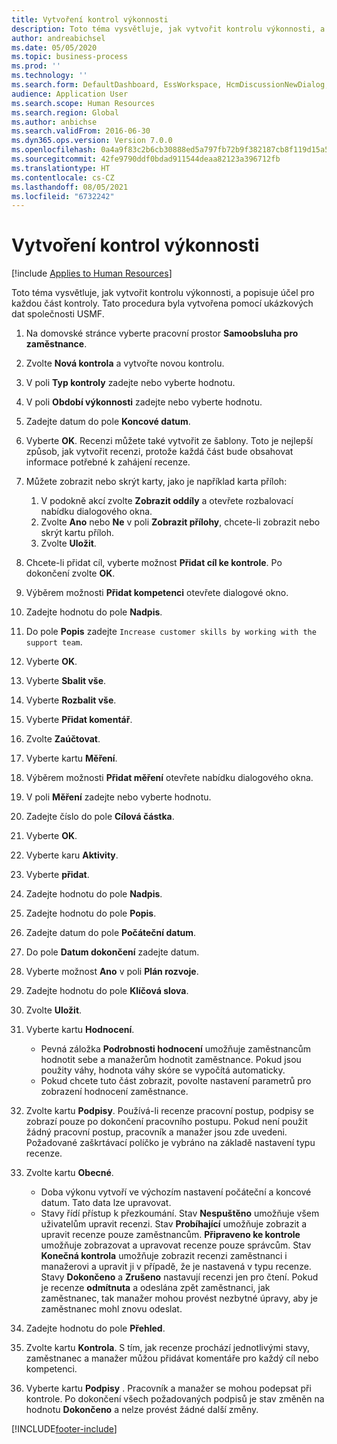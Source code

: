 ```yaml
---
title: Vytvoření kontrol výkonnosti
description: Toto téma vysvětluje, jak vytvořit kontrolu výkonnosti, a popisuje účel pro každou část kontroly.
author: andreabichsel
ms.date: 05/05/2020
ms.topic: business-process
ms.prod: ''
ms.technology: ''
ms.search.form: DefaultDashboard, EssWorkspace, HcmDiscussionNewDialog, HcmDiscussion, HcmDiscussionChangeSettings, HcmDiscussionAddGoalDialog, HcmTopicCreate, HcmMeasurementDetailDialog, HcmPerfJournalAdd, HcmEmployeeDevelopmentWorkspace
audience: Application User
ms.search.scope: Human Resources
ms.search.region: Global
ms.author: anbichse
ms.search.validFrom: 2016-06-30
ms.dyn365.ops.version: Version 7.0.0
ms.openlocfilehash: 0a4a9f83c2b6cb30888ed5a797fb72b9f382187cb8f119d15a5fa437ed5aba1f
ms.sourcegitcommit: 42fe9790ddf0bdad911544deaa82123a396712fb
ms.translationtype: HT
ms.contentlocale: cs-CZ
ms.lasthandoff: 08/05/2021
ms.locfileid: "6732242"
---
```

# <a name="create-performance-reviews"></a>Vytvoření kontrol výkonnosti

[!include [Applies to Human Resources](../includes/applies-to-hr.md)]


Toto téma vysvětluje, jak vytvořit kontrolu výkonnosti, a popisuje účel pro každou část kontroly. Tato procedura byla vytvořena pomocí ukázkových dat společnosti USMF.

1. Na domovské stránce vyberte pracovní prostor **Samoobsluha pro zaměstnance**.
2. Zvolte **Nová kontrola** a vytvořte novou kontrolu.
3. V poli **Typ kontroly** zadejte nebo vyberte hodnotu.
4. V poli **Období výkonnosti** zadejte nebo vyberte hodnotu.
5. Zadejte datum do pole **Koncové datum**.
6. Vyberte **OK**. Recenzi můžete také vytvořit ze šablony. Toto je nejlepší způsob, jak vytvořit recenzi, protože každá část bude obsahovat informace potřebné k zahájení recenze.  
7. Můžete zobrazit nebo skrýt karty, jako je například karta příloh:

    1. V podokně akcí zvolte **Zobrazit oddíly** a otevřete rozbalovací nabídku dialogového okna.
    1. Zvolte **Ano** nebo **Ne** v poli **Zobrazit přílohy**, chcete-li zobrazit nebo skrýt kartu příloh.
    1. Zvolte **Uložit**.

8. Chcete-li přidat cíl, vyberte možnost **Přidat cíl ke kontrole**. Po dokončení zvolte **OK**.
9. Výběrem možnosti **Přidat kompetenci** otevřete dialogové okno.
10. Zadejte hodnotu do pole **Nadpis**.
11. Do pole **Popis** zadejte `Increase customer skills by working with the support team`.
12. Vyberte **OK**.
13. Vyberte **Sbalit vše**.
14. Vyberte **Rozbalit vše**.
15. Vyberte **Přidat komentář**.
16. Zvolte **Zaúčtovat**.
17. Vyberte kartu **Měření**.
18. Výběrem možnosti **Přidat měření** otevřete nabídku dialogového okna.
19. V poli **Měření** zadejte nebo vyberte hodnotu.
26. Zadejte číslo do pole **Cílová částka**.
20. Vyberte **OK**.
21. Vyberte karu **Aktivity**.
22. Vyberte **přidat**.
23. Zadejte hodnotu do pole **Nadpis**.
24. Zadejte hodnotu do pole **Popis**.
25. Zadejte datum do pole **Počáteční datum**.
26. Do pole **Datum dokončení** zadejte datum.
27. Vyberte možnost **Ano** v poli **Plán rozvoje**.
28. Zadejte hodnotu do pole **Klíčová slova**.
29. Zvolte **Uložit**.
30. Vyberte kartu **Hodnocení**.  

    - Pevná záložka **Podrobnosti hodnocení** umožňuje zaměstnancům hodnotit sebe a manažerům hodnotit zaměstnance. Pokud jsou použity váhy, hodnota váhy skóre se vypočítá automaticky.  
    - Pokud chcete tuto část zobrazit, povolte nastavení parametrů pro zobrazení hodnocení zaměstnance.  

31. Zvolte kartu **Podpisy**. Používá-li recenze pracovní postup, podpisy se zobrazí pouze po dokončení pracovního postupu. Pokud není použit žádný pracovní postup, pracovník a manažer jsou zde uvedeni. Požadované zaškrtávací políčko je vybráno na základě nastavení typu recenze.  
32. Zvolte kartu **Obecné**.

    - Doba výkonu vytvoří ve výchozím nastavení počáteční a koncové datum. Tato data lze upravovat.  
    - Stavy řídí přístup k přezkoumání. Stav **Nespuštěno** umožňuje všem uživatelům upravit recenzi. Stav **Probíhající** umožňuje zobrazit a upravit recenze pouze zaměstnancům. **Připraveno ke kontrole** umožňuje zobrazovat a upravovat recenze pouze správcům. Stav **Konečná kontrola** umožňuje zobrazit recenzi zaměstnanci i manažerovi a upravit ji v případě, že je nastavená v typu recenze. Stavy **Dokončeno** a **Zrušeno** nastavují recenzi jen pro čtení. Pokud je recenze **odmítnuta** a odeslána zpět zaměstnanci, jak zaměstnanec, tak manažer mohou provést nezbytné úpravy, aby je zaměstnanec mohl znovu odeslat.

33. Zadejte hodnotu do pole **Přehled**.
34. Zvolte kartu **Kontrola**. S tím, jak recenze prochází jednotlivými stavy, zaměstnanec a manažer můžou přidávat komentáře pro každý cíl nebo kompetenci.  
35. Vyberte kartu **Podpisy** . Pracovník a manažer se mohou podepsat při kontrole. Po dokončení všech požadovaných podpisů je stav změněn na hodnotu **Dokončeno** a nelze provést žádné další změny.  



[!INCLUDE[footer-include](../includes/footer-banner.md)]